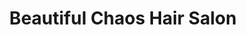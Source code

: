 ---
title: "Beautiful Chaos Hair Salon"
url: /ooltewah/beautiful-chaos-hair-salon/
shop: Friseur
---